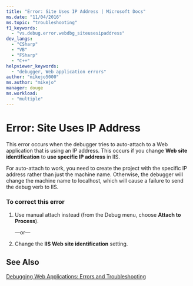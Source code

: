 ```yaml
---
title: "Error: Site Uses IP Address | Microsoft Docs"
ms.date: "11/04/2016"
ms.topic: "troubleshooting"
f1_keywords: 
  - "vs.debug.error.webdbg_siteusesipaddress"
dev_langs: 
  - "CSharp"
  - "VB"
  - "FSharp"
  - "C++"
helpviewer_keywords: 
  - "debugger, Web application errors"
author: "mikejo5000"
ms.author: "mikejo"
manager: douge
ms.workload: 
  - "multiple"
---
```

# Error: Site Uses IP Address
This error occurs when the debugger tries to auto-attach to a Web application that is using an IP address. This occurs if you change **Web site identification** to **use specific IP address** in IIS.  
  
 For auto-attach to work, you need to create the project with the specific IP address rather than just the machine name. Otherwise, the debugger will change the machine name to localhost, which will cause a failure to send the debug verb to IIS.  
  
### To correct this error  
  
1.  Use manual attach instead (from the Debug menu, choose **Attach to Process**).  
  
     —or—  
  
2.  Change the **IIS Web site identification** setting.  
  
## See Also  
 [Debugging Web Applications: Errors and Troubleshooting](../debugger/debugging-web-applications-errors-and-troubleshooting.md)